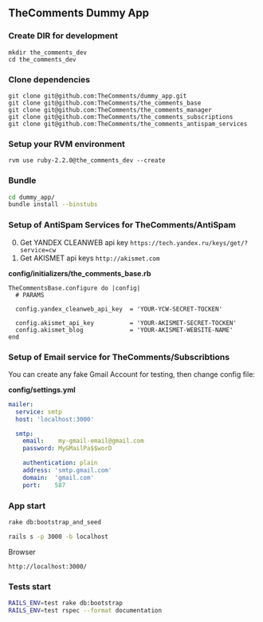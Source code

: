 ## TheComments Dummy App

### Create DIR for development

```
mkdir the_comments_dev
cd the_comments_dev
```

### Clone dependencies

```
git clone git@github.com:TheComments/dummy_app.git
git clone git@github.com:TheComments/the_comments_base
git clone git@github.com:TheComments/the_comments_manager
git clone git@github.com:TheComments/the_comments_subscriptions
git clone git@github.com:TheComments/the_comments_antispam_services
```

### Setup your RVM environment

```
rvm use ruby-2.2.0@the_comments_dev --create
```

### Bundle

```sh
cd dummy_app/
bundle install --binstubs
```

### Setup of AntiSpam Services for TheComments/AntiSpam

0. Get YANDEX CLEANWEB api key `https://tech.yandex.ru/keys/get/?service=cw`
0. Get AKISMET api keys `http://akismet.com`

**config/initializers/the_comments_base.rb**

```
TheCommentsBase.configure do |config|
  # PARAMS

  config.yandex_cleanweb_api_key  = 'YOUR-YCW-SECRET-TOCKEN'

  config.akismet_api_key          = 'YOUR-AKISMET-SECRET-TOCKEN'
  config.akismet_blog             = 'YOUR-AKISMET-WEBSITE-NAME'
end
```

### Setup of Email service for TheComments/Subscribtions

You can create any fake Gmail Account for testing, then change config file:

**config/settings.yml**

```yml
mailer:
  service: smtp
  host: 'localhost:3000'

  smtp:
    email:    my-gmail-email@gmail.com
    password: MyGMailPa$$worD

    authentication: plain
    address: 'smtp.gmail.com'
    domain:  'gmail.com'
    port:    587
```

### App start

```sh
rake db:bootstrap_and_seed

rails s -p 3000 -b localhost
```

Browser

```
http://localhost:3000/
```

### Tests start

```sh
RAILS_ENV=test rake db:bootstrap
RAILS_ENV=test rspec --format documentation
```

